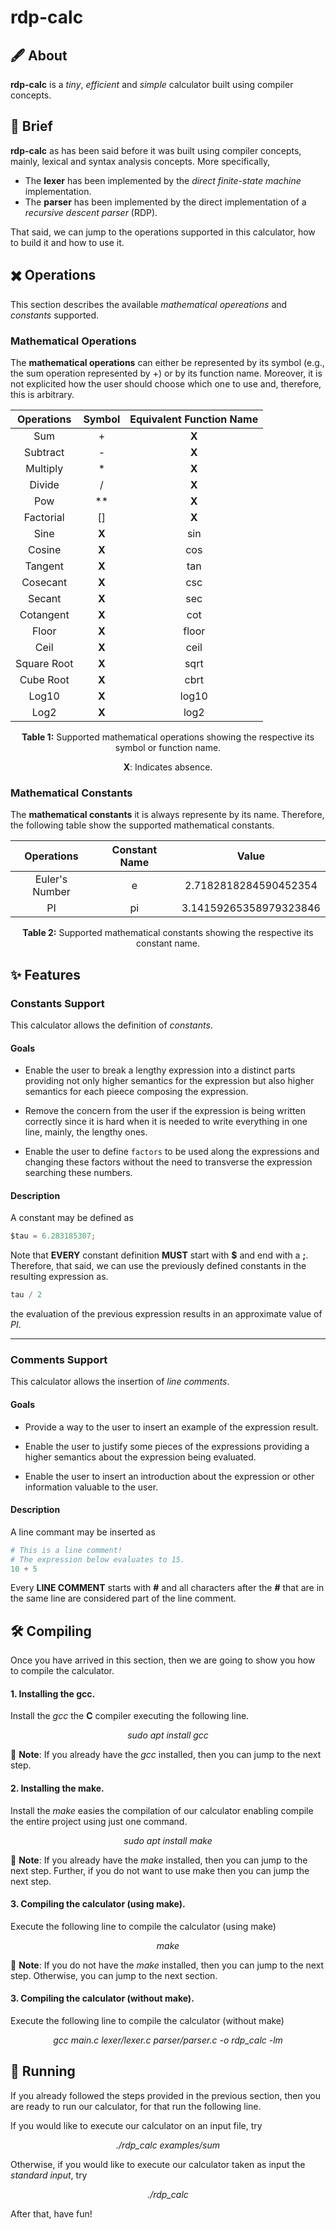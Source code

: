 # rdp-calc

## :fountain_pen: About
**rdp-calc** is a *tiny*, *efficient* and *simple* calculator built using compiler concepts.

## :book: Brief
**rdp-calc** as has been said before it was built using compiler concepts, mainly, lexical and syntax analysis concepts. More specifically,

 * The **lexer** has been implemented by the *direct finite-state machine* implementation.
 * The **parser** has been implemented by the direct implementation of a *recursive descent parser* (RDP).
 
That said, we can jump to the operations supported in this calculator, how to build it and how to use it.

## :heavy_multiplication_x: Operations
This section describes the available *mathematical opereations* and *constants* supported.

### Mathematical Operations
The **mathematical operations** can either be represented by its symbol (e.g., the sum operation represented by +) or by its function name. Moreover,
it is not explicited how the user should choose which one to use and, therefore, this is arbitrary.

<div align="center">

| Operations  | Symbol    | Equivalent Function Name |
| :---:       | :---:     | :---:                    |
| Sum         | +         | **X**                    |
| Subtract    | -         | **X**                    |
| Multiply    | *         | **X**                    |
| Divide      | /         | **X**                    |
| Pow         | **        | **X**                    |
| Factorial   | []        | **X**                    |
| Sine        | **X**     | sin                      |
| Cosine     | **X**     | cos                      |
| Tangent     | **X**     | tan                      |
| Cosecant    | **X**     | csc                      |
| Secant      | **X**     | sec                      |
| Cotangent   | **X**     | cot                      |
| Floor       | **X**     | floor                    |
| Ceil        | **X**     | ceil                     |
| Square Root | **X**     | sqrt                     |
| Cube Root   | **X**     | cbrt                     |
| Log10       | **X**     | log10                    |
| Log2        | **X**     | log2                     |

<p align="center"><b>Table 1:</b> Supported mathematical operations showing the respective its symbol or function name.</p>
<p align="center"><b>X</b>: Indicates absence.</p>

</div>

### Mathematical Constants
The **mathematical constants** it is always represente by its name. Therefore, the following table show the supported mathematical constants.

<div align="center">

| Operations     | Constant Name | Value                  |
| :---:          | :---:         | :---:                  |
| Euler's Number | e             | 2.7182818284590452354  |
| PI             | pi            | 3.14159265358979323846 |

<p align="center"><b>Table 2:</b> Supported mathematical constants showing the respective its constant name.</p>

</div>

## :sparkles: Features

### Constants Support
This calculator allows the definition of *constants*.

#### Goals

 * Enable the user to break a lengthy expression into a distinct parts providing not only higher semantics for
   the expression but also higher semantics for each pieece composing the expression.
   
 * Remove the concern from the user if the expression is being written correctly since it is hard when it is needed
   to write everything in one line, mainly, the lengthy ones.
   
 * Enable the user to define `factors` to be used along the expressions and changing these factors without the need
   to transverse the expression searching these numbers.
   
#### Description

A constant may be defined as

```python
$tau = 6.283185307;
```

Note that **EVERY** constant definition **MUST** start with **$** and end with a **;**. Therefore, that said, we can use the previously
defined constants in the resulting expression as.

```python
tau / 2
```
the evaluation of the previous expression results in an approximate value of *PI*.

----

### Comments Support
This calculator allows the insertion of *line comments*.

#### Goals

  * Provide a way to the user to insert an example of the expression result.

  * Enable the user to justify some pieces of the expressions providing a higher semantics about the expression
    being evaluated.
    
  * Enable the user to insert an introduction about the expression or other information valuable to the user.

#### Description
A line commant may be inserted as

```python
# This is a line comment!
# The expression below evaluates to 15.
10 + 5
```

Every **LINE COMMENT** starts with **#** and all characters after the **#** that are in the same line are
considered part of the line comment.

## :hammer_and_wrench: Compiling
Once you have arrived in this section, then we are going to show you how to compile the calculator.

#### 1. Installing the gcc.
Install the *gcc* the **C** compiler executing the following line.
<p align="center"><i>sudo apt install gcc</i></p>

:bell: **Note**: If you already have the *gcc* installed, then you can jump to the next step.

#### 2. Installing the make.
Install the *make* easies the compilation of our calculator enabling compile the entire project using just one command.

<p align="center"><i>sudo apt install make</i></p>

:bell: **Note**: If you already have the *make* installed, then you can jump to the next step. Further, if you do not want to use make then you can jump the next step.

#### 3. Compiling the calculator (using make).
Execute the following line to compile the calculator (using make)

<p align="center"><i>make</i></p>

:bell: **Note**: If you do not have the *make* installed, then you can jump to the next step. Otherwise, you can jump to the next section.

#### 3. Compiling the calculator (without make).
Execute the following line to compile the calculator (without make)

<p align="center"><i>gcc main.c lexer/lexer.c parser/parser.c -o rdp_calc -lm</i></p>


## :rocket: Running
If you already followed the steps provided in the previous section, then you are ready to run our calculator, for that run the following line. </br>

If you would like to execute our calculator on an input file, try
<p align="center"><i>./rdp_calc examples/sum</i></p>

Otherwise, if you would like to execute our calculator taken as input the *standard input*, try
<p align="center"><i>./rdp_calc</i></p>

After that, have fun!

